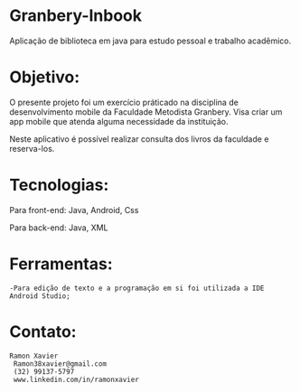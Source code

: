 # Granbery-Inbook
Aplicação de biblioteca em java para estudo pessoal e trabalho acadêmico. 

<h1>Objetivo:</h1>
O presente projeto foi um exercício práticado na disciplina de desenvolvimento mobile da Faculdade Metodista Granbery.
Visa criar um app mobile que atenda alguma necessidade da instituição. 

Neste aplicativo é possível realizar consulta dos livros da faculdade e reserva-los. 

# Tecnologias:

Para front-end: 
	Java,
	Android,
  Css

Para back-end:
	Java,
  XML

# Ferramentas:
	-Para edição de texto e a programação em si foi utilizada a IDE Android Studio; 
        
# Contato: 
	Ramon Xavier
	 Ramon38xavier@gmail.com
	 (32) 99137-5797
	 www.linkedin.com/in/ramonxavier
